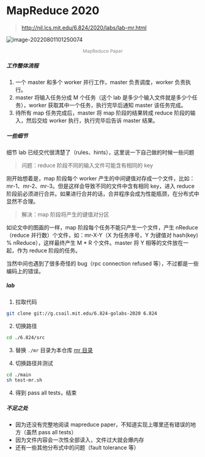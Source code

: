 # MapReduce 2020

> http://nil.lcs.mit.edu/6.824/2020/labs/lab-mr.html

![image-20220801101250074](https://s2.loli.net/2022/08/01/SkC1BceMjr4ypDV.png)

<p align="center" style="color: #888; font-size: 12px;">MapReduce Paper</p>

##### 工作整体流程

1. 一个 master 和多个 worker 并行工作，master 负责调度，worker 负责执行。
2. master 将输入任务分成 M 个任务（这个 lab 是多少个输入文件就是多少个任务），worker 获取其中一个任务，执行完毕后通知 master 该任务完成。
3. 待所有 map 任务完成后，master 将 map 阶段的结果转成 reduce 阶段的输入，然后交给 worker 执行，执行完毕后告诉 master 结果。

##### 一些细节

细节 lab 已经交代很清楚了（rules、hints），这里说一下自己做的时候一些问题

> 问题：reduce 阶段不同的输入文件可能含有相同的 key

刚开始想着是，map 阶段每个 worker 产生的中间键值对存成一个文件，比如：mr-1、mr-2、mr-3。但是这样会导致不同的文件中含有相同 key，进入 reduce 阶段前必须进行合并。如果进行合并的话，合并程序会成为性能瓶颈，在分布式中显然不合理。

> 解决：map 阶段将产生的键值对分区

如论文中的图画的一样，map 阶段每个任务不能只产生一个文件，产生 nReduce（reduce 并行数）个文件，如：mr-X-Y（X 为任务序号，Y 为键值对 hash(key) % nReduce），这样最终产生 M * R 个文件。master 将 Y 相等的文件放在一起，作为 reduce 阶段的任务。

当然中间也遇到了很多奇怪的 bug（rpc connection refused 等），不过都是一些编码上的错误。

##### lab

1. 拉取代码

```bash
git clone git://g.csail.mit.edu/6.824-golabs-2020 6.824
```

2. 切换路径

```bash
cd ./6.824/src
```

3. 替换 ```./mr``` 目录为本仓库 [mr 目录](./mr)

3. 切换路径并测试

```bash
cd ./main
sh test-mr.sh
```

4. 得到 pass all tests，结束

##### 不足之处

- 因为还没有完整地阅读 mapreduce paper，不知道实现上哪里还有错误的地方（虽然 pass all tests）
- 因为文件内容会一次性全部读入，文件过大就会爆内存
- 还有一些其他分布式中的问题（fault tolerance 等）
